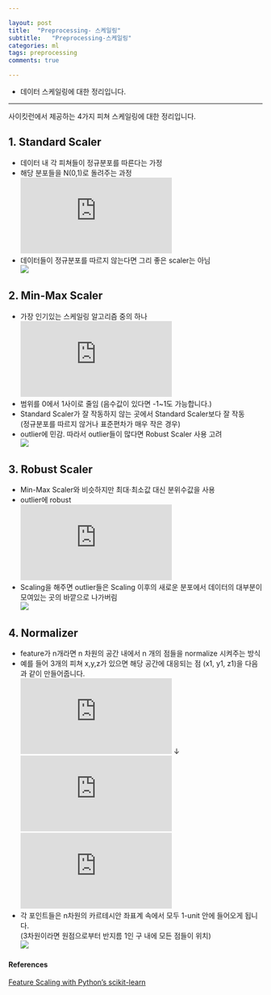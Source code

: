 ```yaml
---

layout: post
title:  "Preprocessing- 스케일링"
subtitle:   "Preprocessing-스케일링"
categories: ml
tags: preprocessing
comments: true

---  
```


- 데이터 스케일링에 대한 정리입니다.  

---  

사이킷런에서 제공하는 4가지 피쳐 스케일링에 대한 정리입니다.  

## 1. Standard Scaler  

- 데이터 내 각 피쳐들이 정규분포를 따른다는 가정  
- 해당 분포들을 N(0,1)로 돌려주는 과정  
  ![](https://latex.codecogs.com/gif.latex?%5Cfrac%7Bx_i-mean%28x%29%7D%7Bstd%28x%29%7D)  
- 데이터들이 정규분포를 따르지 않는다면 그리 좋은 scaler는 아님  
  ![](https://miro.medium.com/max/351/1*zlZSLJ4923EJ4rVJOFlJeA.png)  

## 2. Min-Max Scaler  

- 가장 인기있는 스케일링 알고리즘 중의 하나  
  ![](https://latex.codecogs.com/gif.latex?%5Cfrac%7Bx_i%20-%20min%28x%29%7D%7Bmax%28x%29-min%28x%29%7D)  
- 범위를 0에서 1사이로 줄임 (음수값이 있다면 -1~1도 가능합니다.)  
- Standard Scaler가 잘 작동하지 않는 곳에서 Standard Scaler보다 잘 작동  
  (정규분포를 따르지 않거나 표준편차가 매우 작은 경우)  
- outlier에 민감. 따라서 outlier들이 많다면 Robust Scaler 사용 고려  
  ![](https://miro.medium.com/max/343/1*a_0N3pDkH5ySpuV55qEPqQ.png)  

## 3. Robust Scaler  

- Min-Max Scaler와 비슷하지만 최대·최소값 대신 분위수값을 사용  
- outlier에 robust  
  ![](https://latex.codecogs.com/gif.latex?%5Cfrac%7Bx_i%20-%20Q_1%28x%29%7D%7BQ_3%28x%29-Q_1%28x%29%7D)  
- Scaling을 해주면 outlier들은 Scaling 이후의 새로운 분포에서 데이터의 대부분이 모여있는 곳의 바깥으로 나가버림  
  ![](https://miro.medium.com/max/495/1*7Ofb8EPbUDjjQDvCqzbZWg.png)  

## 4. Normalizer  

  - feature가 n개라면 n 차원의 공간 내에서 n 개의 점들을 normalize 시켜주는 방식  
  - 예를 들어 3개의 피쳐 x,y,z가 있으면 해당 공간에 대응되는 점 (x1, y1, z1)을 다음과 같이 만들어줍니다.  
    ![](https://latex.codecogs.com/gif.latex?%28x_1%2C%20y_1%2C%20z_1%29) ↓ ![](https://latex.codecogs.com/gif.latex?%28x_1%27%2C%20y_1%27%2C%20z_1%27%29)  
    ![](https://latex.codecogs.com/gif.latex?x_1%27%3D%5Cfrac%7Bx_1%7D%7B%5Csqrt%7Bx_1&plus;y_1&plus;z_1%7D%7D%2Cy_1%27%3D%5Cfrac%7By_1%7D%7B%5Csqrt%7Bx_1&plus;y_1&plus;z_1%7D%7D%2Cz_1%27%3D%5Cfrac%7Bz_1%7D%7B%5Csqrt%7Bx_1&plus;y_1&plus;z_1%7D%7D)  
  - 각 포인트들은 n차원의 카르테시안 좌표계 속에서 모두 1-unit 안에 들어오게 됩니다.   
    (3차원이라면 원점으로부터 반지름 1인 구 내에 모든 점들이 위치)  
    ![](https://miro.medium.com/max/471/1*tu0QKOibSvubLiOcfhykXw.png)  
  
#### References  
[Feature Scaling with Python’s scikit-learn](https://medium.com/towards-artificial-intelligence/feature-scaling-with-pythons-scikit-learn-10ab42119ae0)
  
    
